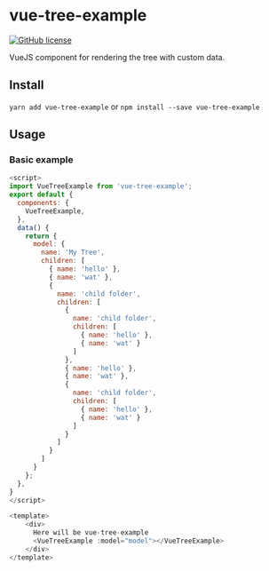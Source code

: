 # vue-tree-example

[![GitHub license](https://img.shields.io/badge/license-MIT-blue.svg)](https://raw.githubusercontent.com/lolitaframework/vue-tree-example/master/LICENSE)

VueJS component for rendering the tree with custom data.

## Install
`yarn add vue-tree-example`
or
`npm install --save vue-tree-example`

## Usage
### Basic example
```javascript
<script>
import VueTreeExample from 'vue-tree-example';
export default {
  components: {
    VueTreeExample,
  },
  data() {
    return {
      model: {
        name: 'My Tree',
        children: [
          { name: 'hello' },
          { name: 'wat' },
          {
            name: 'child folder',
            children: [
              {
                name: 'child folder',
                children: [
                  { name: 'hello' },
                  { name: 'wat' }
                ]
              },
              { name: 'hello' },
              { name: 'wat' },
              {
                name: 'child folder',
                children: [
                  { name: 'hello' },
                  { name: 'wat' }
                ]
              }
            ]
          }
        ]
      }
    };
  },
}
</script>

<template>
    <div>
      Here will be vue-tree-example
      <VueTreeExample :model="model"></VueTreeExample>
    </div>
</template>
```
